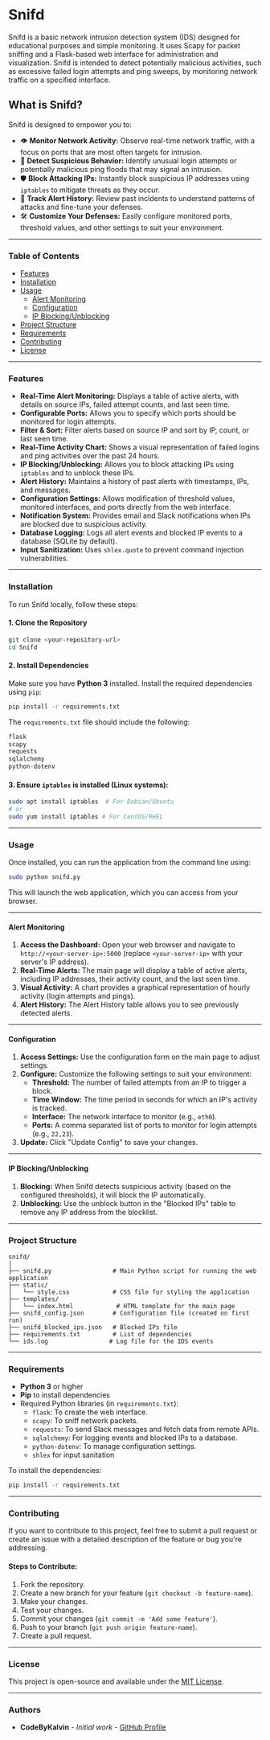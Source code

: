 # Snifd

Snifd is a basic network intrusion detection system (IDS) designed for educational purposes and simple monitoring. It uses Scapy for packet sniffing and a Flask-based web interface for administration and visualization. Snifd is intended to detect potentially malicious activities, such as excessive failed login attempts and ping sweeps, by monitoring network traffic on a specified interface.

## What is Snifd?

Snifd is designed to empower you to:

-   👁️ **Monitor Network Activity:** Observe real-time network traffic, with a focus on ports that are most often targets for intrusion.
-   🚨 **Detect Suspicious Behavior:** Identify unusual login attempts or potentially malicious ping floods that may signal an intrusion.
-   🛡️ **Block Attacking IPs:** Instantly block suspicious IP addresses using `iptables` to mitigate threats as they occur.
-   📜 **Track Alert History:** Review past incidents to understand patterns of attacks and fine-tune your defenses.
-   🛠️ **Customize Your Defenses:** Easily configure monitored ports, threshold values, and other settings to suit your environment.

---

### Table of Contents
- [Features](#features)
- [Installation](#installation)
- [Usage](#usage)
  - [Alert Monitoring](#alert-monitoring)
  - [Configuration](#configuration)
  - [IP Blocking/Unblocking](#ip-blockingunblocking)
- [Project Structure](#project-structure)
- [Requirements](#requirements)
- [Contributing](#contributing)
- [License](#license)

---

### Features

-   **Real-Time Alert Monitoring:** Displays a table of active alerts, with details on source IPs, failed attempt counts, and last seen time.
-   **Configurable Ports:** Allows you to specify which ports should be monitored for login attempts.
-   **Filter & Sort:** Filter alerts based on source IP and sort by IP, count, or last seen time.
-   **Real-Time Activity Chart:** Shows a visual representation of failed logins and ping activities over the past 24 hours.
-   **IP Blocking/Unblocking:** Allows you to block attacking IPs using `iptables` and to unblock these IPs.
-   **Alert History:** Maintains a history of past alerts with timestamps, IPs, and messages.
-   **Configuration Settings:** Allows modification of threshold values, monitored interfaces, and ports directly from the web interface.
-   **Notification System:** Provides email and Slack notifications when IPs are blocked due to suspicious activity.
-   **Database Logging:** Logs all alert events and blocked IP events to a database (SQLite by default).
-   **Input Sanitization:** Uses `shlex.quote` to prevent command injection vulnerabilities.

---

### Installation

To run Snifd locally, follow these steps:

#### 1. Clone the Repository

```bash
git clone <your-repository-url>
cd Snifd
```

#### 2. Install Dependencies

Make sure you have **Python 3** installed. Install the required dependencies using `pip`:

```bash
pip install -r requirements.txt
```

The `requirements.txt` file should include the following:

```txt
flask
scapy
requests
sqlalchemy
python-dotenv
```

#### 3. Ensure `iptables` is installed (Linux systems):

```bash
sudo apt install iptables  # For Debian/Ubuntu
# or
sudo yum install iptables # For CentOS/RHEL
```
---

### Usage

Once installed, you can run the application from the command line using:

```bash
sudo python snifd.py
```

This will launch the web application, which you can access from your browser.

---

#### Alert Monitoring

1.  **Access the Dashboard:** Open your web browser and navigate to `http://<your-server-ip>:5000` (replace `<your-server-ip>` with your server's IP address).
2.  **Real-Time Alerts:** The main page will display a table of active alerts, including IP addresses, their activity count, and the last seen time.
3.  **Visual Activity:** A chart provides a graphical representation of hourly activity (login attempts and pings).
4.  **Alert History:** The Alert History table allows you to see previously detected alerts.

---

#### Configuration

1.  **Access Settings:** Use the configuration form on the main page to adjust settings.
2.  **Configure:** Customize the following settings to suit your environment:
    -   **Threshold:** The number of failed attempts from an IP to trigger a block.
    -   **Time Window:** The time period in seconds for which an IP's activity is tracked.
    -   **Interface:** The network interface to monitor (e.g., `eth0`).
    -   **Ports:** A comma separated list of ports to monitor for login attempts (e.g., `22,23`).
3.  **Update:** Click "Update Config" to save your changes.

---

#### IP Blocking/Unblocking

1. **Blocking:** When Snifd detects suspicious activity (based on the configured thresholds), it will block the IP automatically.
2. **Unblocking:** Use the unblock button in the "Blocked IPs" table to remove any IP address from the blocklist.

---

### Project Structure

```
snifd/
│
├── snifd.py                 # Main Python script for running the web application
├── static/
│   └── style.css            # CSS file for styling the application
├── templates/
│   └── index.html            # HTML template for the main page
├── snifd_config.json        # Configuration file (created on first run)
├── snifd_blocked_ips.json   # Blocked IPs file
├── requirements.txt         # List of dependencies
└── ids.log                 # Log file for the IDS events
```

---

### Requirements

-   **Python 3** or higher
-   **Pip** to install dependencies
-   Required Python libraries (in `requirements.txt`):
    -   `flask`: To create the web interface.
    -   `scapy`: To sniff network packets.
    -   `requests`: To send Slack messages and fetch data from remote APIs.
    -   `sqlalchemy`: For logging events and blocked IPs to a database.
    -   `python-dotenv`: To manage configuration settings.
    -   `shlex` for input sanitation

To install the dependencies:

```bash
pip install -r requirements.txt
```

---

### Contributing

If you want to contribute to this project, feel free to submit a pull request or create an issue with a detailed description of the feature or bug you're addressing.

#### Steps to Contribute:

1.  Fork the repository.
2.  Create a new branch for your feature (`git checkout -b feature-name`).
3.  Make your changes.
4.  Test your changes.
5.  Commit your changes (`git commit -m 'Add some feature'`).
6.  Push to your branch (`git push origin feature-name`).
7.  Create a pull request.

---

### License

This project is open-source and available under the [MIT License](LICENSE).

---
### Authors
- **CodeByKalvin** - *Initial work* - [GitHub Profile](https://github.com/codebykalvin)
